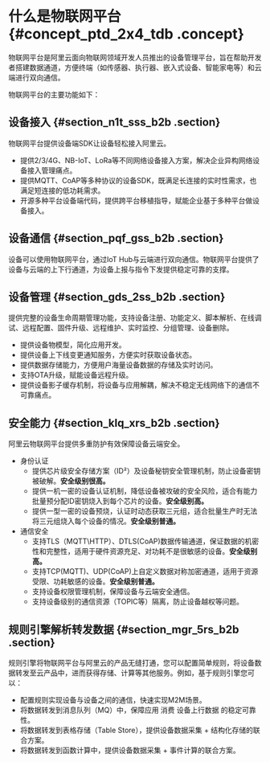 # 什么是物联网平台 {#concept_ptd_2x4_tdb .concept}

物联网平台是阿里云面向物联网领域开发人员推出的设备管理平台，旨在帮助开发者搭建数据通道，方便终端（如传感器、执行器、嵌入式设备、智能家电等）和云端进行双向通信。

物联网平台的主要功能如下：

## 设备接入 {#section_n1t_sss_b2b .section}

物联网平台提供设备端SDK让设备轻松接入阿里云。

-   提供2/3/4G、NB-IoT、LoRa等不同网络设备接入方案，解决企业异构网络设备接入管理痛点。
-   提供MQTT、CoAP等多种协议的设备SDK，既满足长连接的实时性需求，也满足短连接的低功耗需求。
-   开源多种平台设备端代码，提供跨平台移植指导，赋能企业基于多种平台做设备接入。

## 设备通信 {#section_pqf_gss_b2b .section}

设备可以使用物联网平台，通过IoT Hub与云端进行双向通信。物联网平台提供了设备与云端的上下行通道，为设备上报与指令下发提供稳定可靠的支撑。

## 设备管理 {#section_gds_2ss_b2b .section}

提供完整的设备生命周期管理功能，支持设备注册、功能定义、脚本解析、在线调试、远程配置、固件升级、远程维护、实时监控、分组管理、设备删除。

-   提供设备物模型，简化应用开发。
-   提供设备上下线变更通知服务，方便实时获取设备状态。
-   提供数据存储能力，方便用户海量设备数据的存储及实时访问。
-   支持OTA升级，赋能设备远程升级。
-   提供设备影子缓存机制，将设备与应用解耦，解决不稳定无线网络下的通信不可靠痛点。

## 安全能力 {#section_klq_xrs_b2b .section}

阿里云物联网平台提供多重防护有效保障设备云端安全。

-   身份认证
    -   提供芯片级安全存储方案（ID²）及设备秘钥安全管理机制，防止设备密钥被破解。**安全级别很高。**
    -   提供一机一密的设备认证机制，降低设备被攻破的安全风险，适合有能力批量预分配ID密钥烧入到每个芯片的设备。**安全级别高。**
    -   提供一型一密的设备预烧，认证时动态获取三元组，适合批量生产时无法将三元组烧入每个设备的情况。**安全级别普通。**
-   通信安全
    -   支持TLS（MQTT\\HTTP）、DTLS\(CoAP\)数据传输通道，保证数据的机密性和完整性，适用于硬件资源充足、对功耗不是很敏感的设备。**安全级别高。**
    -   支持TCP\(MQTT\)、UDP\(CoAP\)上自定义数据对称加密通道，适用于资源受限、功耗敏感的设备。**安全级别普通。**
    -   支持设备权限管理机制，保障设备与云端安全通信。
    -   支持设备级别的通信资源（TOPIC等）隔离，防止设备越权等问题。

## 规则引擎解析转发数据 {#section_mgr_5rs_b2b .section}

规则引擎将物联网平台与阿里云的产品无缝打通，您可以配置简单规则，将设备数据转发至云产品中，进而获得存储、计算等其他服务。例如，基于规则引擎您可以：

-   配置规则实现设备与设备之间的通信，快速实现M2M场景。
-   将数据转发到消息队列（MQ）中，保障应用 消费 设备上行数据 的稳定可靠性。
-   将数据转发到表格存储（Table Store），提供设备数据采集 + 结构化存储的联合方案。
-   将数据转发到函数计算中，提供设备数据采集 + 事件计算的联合方案。


